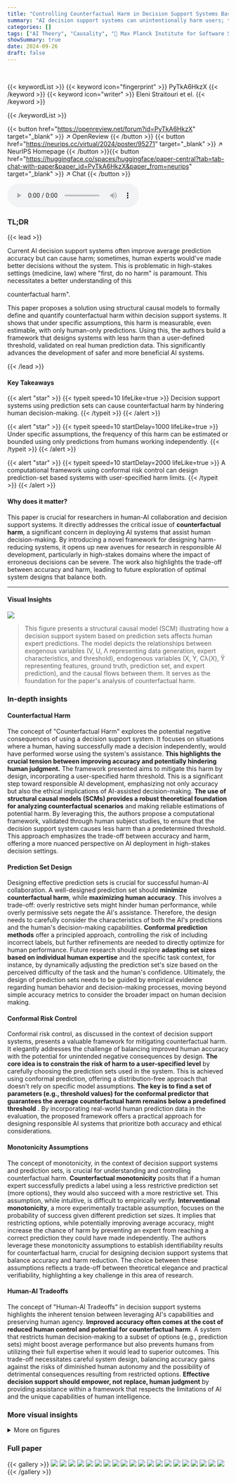 ```yaml
---
title: "Controlling Counterfactual Harm in Decision Support Systems Based on Prediction Sets"
summary: "AI decision support systems can unintentionally harm users; this paper introduces a novel framework to design systems that minimize this counterfactual harm, balancing accuracy and user well-being."
categories: []
tags: ["AI Theory", "Causality", "🏢 Max Planck Institute for Software Systems",]
showSummary: true
date: 2024-09-26
draft: false
---
```


<br>

{{< keywordList >}}
{{< keyword icon="fingerprint" >}} PyTkA6HkzX {{< /keyword >}}
{{< keyword icon="writer" >}} Eleni Straitouri et el. {{< /keyword >}}
 
{{< /keywordList >}}

{{< button href="https://openreview.net/forum?id=PyTkA6HkzX" target="_blank" >}}
↗ OpenReview
{{< /button >}}
{{< button href="https://neurips.cc/virtual/2024/poster/95271" target="_blank" >}}
↗ NeurIPS Homepage
{{< /button >}}{{< button href="https://huggingface.co/spaces/huggingface/paper-central?tab=tab-chat-with-paper&paper_id=PyTkA6HkzX&paper_from=neurips" target="_blank" >}}
↗ Chat
{{< /button >}}



<audio controls>
    <source src="https://ai-paper-reviewer.com/PyTkA6HkzX/podcast.wav" type="audio/wav">
    Your browser does not support the audio element.
</audio>


### TL;DR


{{< lead >}}

Current AI decision support systems often improve average prediction accuracy but can cause harm; sometimes, human experts would've made better decisions without the system.  This is problematic in high-stakes settings (medicine, law) where "first, do no harm" is paramount. This necessitates a better understanding of this 

counterfactual harm".



This paper proposes a solution using structural causal models to formally define and quantify counterfactual harm within decision support systems.  It shows that under specific assumptions, this harm is measurable, even estimable, with only human-only predictions. Using this, the authors build a framework that designs systems with less harm than a user-defined threshold, validated on real human prediction data. This significantly advances the development of safer and more beneficial AI systems.

{{< /lead >}}


#### Key Takeaways

{{< alert "star" >}}
{{< typeit speed=10 lifeLike=true >}} Decision support systems using prediction sets can cause counterfactual harm by hindering human decision-making. {{< /typeit >}}
{{< /alert >}}

{{< alert "star" >}}
{{< typeit speed=10 startDelay=1000 lifeLike=true >}} Under specific assumptions, the frequency of this harm can be estimated or bounded using only predictions from humans working independently. {{< /typeit >}}
{{< /alert >}}

{{< alert "star" >}}
{{< typeit speed=10 startDelay=2000 lifeLike=true >}} A computational framework using conformal risk control can design prediction-set based systems with user-specified harm limits. {{< /typeit >}}
{{< /alert >}}

#### Why does it matter?
This paper is crucial for researchers in human-AI collaboration and decision support systems.  It directly addresses the critical issue of **counterfactual harm**, a significant concern in deploying AI systems that assist human decision-making. By introducing a novel framework for designing harm-reducing systems, it opens up new avenues for research in responsible AI development, particularly in high-stakes domains where the impact of erroneous decisions can be severe. The work also highlights the trade-off between accuracy and harm, leading to future exploration of optimal system designs that balance both.

------
#### Visual Insights



![](https://ai-paper-reviewer.com/PyTkA6HkzX/figures_3_1.jpg)

> This figure presents a structural causal model (SCM) illustrating how a decision support system based on prediction sets affects human expert predictions.  The model depicts the relationships between exogenous variables (V, U, Λ representing data generation, expert characteristics, and threshold), endogenous variables (X, Y, Cλ(X), Ŷ representing features, ground truth, prediction set, and expert prediction), and the causal flows between them. It serves as the foundation for the paper's analysis of counterfactual harm.







### In-depth insights


#### Counterfactual Harm
The concept of "Counterfactual Harm" explores the potential negative consequences of using a decision support system.  It focuses on situations where a human, having successfully made a decision independently, would have performed worse using the system's assistance. **This highlights the crucial tension between improving accuracy and potentially hindering human judgment.** The framework presented aims to mitigate this harm by design, incorporating a user-specified harm threshold. This is a significant step toward responsible AI development, emphasizing not only accuracy but also the ethical implications of AI-assisted decision-making.  **The use of structural causal models (SCMs) provides a robust theoretical foundation for analyzing counterfactual scenarios** and making reliable estimations of potential harm.  By leveraging this, the authors propose a computational framework, validated through human subject studies, to ensure that the decision support system causes less harm than a predetermined threshold. This approach emphasizes the trade-off between accuracy and harm, offering a more nuanced perspective on AI deployment in high-stakes decision settings.

#### Prediction Set Design
Designing effective prediction sets is crucial for successful human-AI collaboration.  A well-designed prediction set should **minimize counterfactual harm**, while **maximizing human accuracy**. This involves a trade-off: overly restrictive sets might hinder human performance, while overly permissive sets negate the AI's assistance.  Therefore, the design needs to carefully consider the characteristics of both the AI's predictions and the human's decision-making capabilities. **Conformal prediction methods** offer a principled approach, controlling the risk of including incorrect labels, but further refinements are needed to directly optimize for human performance.  Future research should explore **adapting set sizes based on individual human expertise** and the specific task context, for instance, by dynamically adjusting the prediction set's size based on the perceived difficulty of the task and the human's confidence.  Ultimately, the design of prediction sets needs to be guided by empirical evidence regarding human behavior and decision-making processes, moving beyond simple accuracy metrics to consider the broader impact on human decision making.

#### Conformal Risk Control
Conformal risk control, as discussed in the context of decision support systems, presents a valuable framework for mitigating counterfactual harm.  It elegantly addresses the challenge of balancing improved human accuracy with the potential for unintended negative consequences by design. **The core idea is to constrain the risk of harm to a user-specified level** by carefully choosing the prediction sets used in the system.  This is achieved using conformal prediction, offering a distribution-free approach that doesn't rely on specific model assumptions. **The key is to find a set of parameters (e.g., threshold values) for the conformal predictor that guarantees the average counterfactual harm remains below a predefined threshold** . By incorporating real-world human prediction data in the evaluation, the proposed framework offers a practical approach for designing responsible AI systems that prioritize both accuracy and ethical considerations.

#### Monotonicity Assumptions
The concept of monotonicity, in the context of decision support systems and prediction sets, is crucial for understanding and controlling counterfactual harm.  **Counterfactual monotonicity** posits that if a human expert successfully predicts a label using a less restrictive prediction set (more options), they would also succeed with a more restrictive set. This assumption, while intuitive, is difficult to empirically verify.  **Interventional monotonicity**, a more experimentally tractable assumption, focuses on the probability of success given different prediction set sizes. It implies that restricting options, while potentially improving average accuracy, might increase the chance of harm by preventing an expert from reaching a correct prediction they could have made independently.  The authors leverage these monotonicity assumptions to establish identifiability results for counterfactual harm, crucial for designing decision support systems that balance accuracy and harm reduction. The choice between these assumptions reflects a trade-off between theoretical elegance and practical verifiability, highlighting a key challenge in this area of research.

#### Human-AI Tradeoffs
The concept of "Human-AI Tradeoffs" in decision support systems highlights the inherent tension between leveraging AI's capabilities and preserving human agency.  **Improved accuracy often comes at the cost of reduced human control and potential for counterfactual harm**.  A system that restricts human decision-making to a subset of options (e.g., prediction sets) might boost average performance but also prevents humans from utilizing their full expertise when it would lead to superior outcomes. This trade-off necessitates careful system design, balancing accuracy gains against the risks of diminished human autonomy and the possibility of detrimental consequences resulting from restricted options. **Effective decision support should empower, not replace, human judgment** by providing assistance within a framework that respects the limitations of AI and the unique capabilities of human intelligence.


### More visual insights

<details>
<summary>More on figures
</summary>


![](https://ai-paper-reviewer.com/PyTkA6HkzX/figures_7_1.jpg)

> This figure shows the trade-off between accuracy and counterfactual harm in decision support systems based on prediction sets.  The x-axis represents the average counterfactual harm, and the y-axis represents the average accuracy. Each point represents a different threshold (λ) used to generate prediction sets. The color intensity indicates how often that threshold resulted in a harm value below the specified α (0.01 in (a) and 0.05 in (b)).  Different rows represent different pre-trained classifiers.  The results suggest that improved accuracy often comes at the cost of increased counterfactual harm.


![](https://ai-paper-reviewer.com/PyTkA6HkzX/figures_8_1.jpg)

> This figure compares the average accuracy of human participants' predictions (Real) and predictions made by the mixture of multinomial logit models (MNLs, Predicted) against the average counterfactual harm caused by the decision support system Cλ using the pre-trained classifier VGG19 for α = 0.01 and α = 0.05. The figure shows the trade-off between accuracy and counterfactual harm, illustrating that higher accuracy may come at the cost of increased harm. The coloring of the points reflects the frequency with which each λ value is within the harm-controlling set Λ(α) for each α, indicating which λ values are suitable for controlling harm.


![](https://ai-paper-reviewer.com/PyTkA6HkzX/figures_21_1.jpg)

> This figure shows the trade-off between accuracy and counterfactual harm in decision support systems based on prediction sets.  The x-axis represents the average counterfactual harm, and the y-axis represents the average accuracy. Each point represents a different threshold value (λ) used to generate prediction sets. The color intensity indicates the frequency with which a given λ value was identified as harm-controlling (i.e., part of the set Λ(α)).  Different rows represent results for systems using different pre-trained classifiers (VGG19, DenseNet161, GoogleNet, ResNet152, AlexNet).


![](https://ai-paper-reviewer.com/PyTkA6HkzX/figures_22_1.jpg)

> This figure shows the trade-off between accuracy and counterfactual harm in decision support systems based on prediction sets.  The x-axis represents the average counterfactual harm, and the y-axis represents the average accuracy achieved by human experts using the system. Each point represents a different threshold (λ) value used to create the prediction sets. The color intensity indicates how often that threshold value resulted in a harm level below the specified bound (α) across multiple random samplings.  Different rows represent different pre-trained classifiers used, showcasing consistent trends across different models. The results demonstrate that higher accuracy can come at the cost of increased counterfactual harm.


![](https://ai-paper-reviewer.com/PyTkA6HkzX/figures_23_1.jpg)

> This figure shows the trade-off between accuracy and counterfactual harm in decision support systems based on prediction sets.  The x-axis represents the average counterfactual harm, and the y-axis represents the average accuracy. Each point represents a different threshold (λ) used to create the prediction sets. The color intensity indicates how often that threshold was selected as harm-controlling across multiple random samplings of the data. Different rows correspond to different pre-trained classifiers used to generate the prediction sets.


![](https://ai-paper-reviewer.com/PyTkA6HkzX/figures_23_2.jpg)

> This figure shows the trade-off between accuracy and counterfactual harm in decision support systems based on prediction sets.  It displays the average accuracy (estimated using a mixture of multinomial logit models) plotted against the average counterfactual harm for different threshold values (λ) in a system using prediction sets. Each line represents a different pre-trained classifier, and the color intensity represents the frequency with which a given threshold is considered harm-controlling.  The results highlight that higher accuracy often comes at the cost of increased harm.


![](https://ai-paper-reviewer.com/PyTkA6HkzX/figures_23_3.jpg)

> This figure shows the relationship between the average prediction set size and empirical coverage with the average counterfactual harm for different decision support systems using various pre-trained classifiers.  It demonstrates that systems with higher coverage tend to generate larger prediction sets, and they also tend to cause less counterfactual harm.


![](https://ai-paper-reviewer.com/PyTkA6HkzX/figures_23_4.jpg)

> This figure shows the trade-off between accuracy and counterfactual harm in decision support systems based on prediction sets.  Each point represents a different threshold (λ) used to create prediction sets. The color intensity indicates how often that threshold resulted in harm below the user-specified threshold (α), averaged over multiple random samplings of the data.  Different rows correspond to different pre-trained classifiers.  The overall trend demonstrates that higher accuracy often comes at the cost of increased counterfactual harm.


![](https://ai-paper-reviewer.com/PyTkA6HkzX/figures_25_1.jpg)

> This figure displays the trade-off between accuracy and counterfactual harm in decision support systems based on prediction sets.  The x-axis represents average counterfactual harm, and the y-axis represents average accuracy. Each point shows a different threshold (λ) used to create prediction sets, with the color indicating how frequently that λ resulted in harm below the specified threshold (α) across different random samples.  Different rows represent results obtained with different pre-trained classifiers (VGG19, DenseNet161, GoogleNet, ResNet152, AlexNet). The study demonstrates that higher accuracy often correlates with greater counterfactual harm.


![](https://ai-paper-reviewer.com/PyTkA6HkzX/figures_25_2.jpg)

> This figure shows the trade-off between accuracy and counterfactual harm in decision support systems based on prediction sets.  The x-axis represents the average counterfactual harm, and the y-axis represents the average accuracy. Each point represents a different threshold (λ) used to generate prediction sets. The color intensity indicates how often a given threshold results in an average counterfactual harm below the specified bound (α).  Different rows represent different pre-trained classifiers. The study demonstrates that higher accuracy often comes at the cost of increased counterfactual harm.


![](https://ai-paper-reviewer.com/PyTkA6HkzX/figures_26_1.jpg)

> This figure shows the trade-off between accuracy and counterfactual harm in decision support systems based on prediction sets.  It plots the average accuracy (estimated using a mixture of multinomial logit models) against the average counterfactual harm for different threshold values (λ). Each line represents a different pre-trained classifier, demonstrating how the relationship between accuracy and harm varies depending on the model used.  The color intensity indicates the frequency with which a given threshold value is part of the harm-controlling set (Λ(α)).


![](https://ai-paper-reviewer.com/PyTkA6HkzX/figures_26_2.jpg)

> This figure shows the trade-off between accuracy and counterfactual harm in decision support systems based on prediction sets.  Each point represents a different threshold (λ) used to create prediction sets. The color intensity shows how often that threshold resulted in harm below the specified level (α) across different random samplings of the data. Each row uses a different pre-trained classifier, demonstrating the impact of classifier choice on this trade-off. The results show that higher accuracy often comes at the cost of increased harm, highlighting a key challenge in designing these systems.


![](https://ai-paper-reviewer.com/PyTkA6HkzX/figures_26_3.jpg)

> This figure shows the trade-off between accuracy and counterfactual harm in decision support systems based on prediction sets.  It displays two subfigures: one showing the average prediction set size versus average counterfactual harm, and another showing the empirical coverage (the fraction of test samples where the prediction set contains the ground truth label) versus average counterfactual harm.  The results are based on experiments using different pre-trained classifiers and averaged across multiple random samplings of the data.


![](https://ai-paper-reviewer.com/PyTkA6HkzX/figures_28_1.jpg)

> This figure shows the average accuracy achieved by human experts when predicting labels from prediction sets of different sizes.  The data is stratified by image difficulty (high, medium-high, medium-low, low) and expert competence (high, low).  Each panel shows results for a specific combination of label (bottle or oven) and expert competence level.  The results visually demonstrate the relationship between prediction set size and prediction accuracy.


![](https://ai-paper-reviewer.com/PyTkA6HkzX/figures_29_1.jpg)

> This figure displays the trade-off between accuracy and counterfactual harm for different decision support systems (different pre-trained classifiers) on images with a specific noise level (w=80).  The x-axis represents the average counterfactual harm bound, while the y-axis shows the average accuracy.  Each point represents a threshold (λ) value, and the color intensity indicates how frequently that threshold was found to be harm-controlling across multiple random samplings. The shaded areas show the 95% confidence intervals for the average accuracy.


![](https://ai-paper-reviewer.com/PyTkA6HkzX/figures_30_1.jpg)

> This figure shows the trade-off between accuracy and counterfactual harm in decision support systems based on prediction sets.  It compares the accuracy of human predictions (real) versus model-predicted accuracy (using a Mixture of Multinomial Logits, MNL) against the average counterfactual harm.  The color intensity shows the frequency with which a specific threshold (λ) results in harm less than a user-specified value (α). The results show that even with the best threshold, some counterfactual harm is present, and that there is a trade-off between achieving high accuracy and minimizing harm.


![](https://ai-paper-reviewer.com/PyTkA6HkzX/figures_30_2.jpg)

> This figure displays the trade-off between accuracy and counterfactual harm in decision support systems using prediction sets.  Different pre-trained classifiers are used, and the effect of varying the threshold (λ) on accuracy and the upper bound of counterfactual harm is shown.  The color intensity shows the frequency at which each threshold is within a harm-controlling set.  The results are averaged across multiple random samplings to account for variability.


</details>






### Full paper

{{< gallery >}}
<img src="https://ai-paper-reviewer.com/PyTkA6HkzX/1.png" class="grid-w50 md:grid-w33 xl:grid-w25" />
<img src="https://ai-paper-reviewer.com/PyTkA6HkzX/2.png" class="grid-w50 md:grid-w33 xl:grid-w25" />
<img src="https://ai-paper-reviewer.com/PyTkA6HkzX/3.png" class="grid-w50 md:grid-w33 xl:grid-w25" />
<img src="https://ai-paper-reviewer.com/PyTkA6HkzX/4.png" class="grid-w50 md:grid-w33 xl:grid-w25" />
<img src="https://ai-paper-reviewer.com/PyTkA6HkzX/5.png" class="grid-w50 md:grid-w33 xl:grid-w25" />
<img src="https://ai-paper-reviewer.com/PyTkA6HkzX/6.png" class="grid-w50 md:grid-w33 xl:grid-w25" />
<img src="https://ai-paper-reviewer.com/PyTkA6HkzX/7.png" class="grid-w50 md:grid-w33 xl:grid-w25" />
<img src="https://ai-paper-reviewer.com/PyTkA6HkzX/8.png" class="grid-w50 md:grid-w33 xl:grid-w25" />
<img src="https://ai-paper-reviewer.com/PyTkA6HkzX/9.png" class="grid-w50 md:grid-w33 xl:grid-w25" />
<img src="https://ai-paper-reviewer.com/PyTkA6HkzX/10.png" class="grid-w50 md:grid-w33 xl:grid-w25" />
<img src="https://ai-paper-reviewer.com/PyTkA6HkzX/11.png" class="grid-w50 md:grid-w33 xl:grid-w25" />
<img src="https://ai-paper-reviewer.com/PyTkA6HkzX/12.png" class="grid-w50 md:grid-w33 xl:grid-w25" />
<img src="https://ai-paper-reviewer.com/PyTkA6HkzX/13.png" class="grid-w50 md:grid-w33 xl:grid-w25" />
<img src="https://ai-paper-reviewer.com/PyTkA6HkzX/14.png" class="grid-w50 md:grid-w33 xl:grid-w25" />
<img src="https://ai-paper-reviewer.com/PyTkA6HkzX/15.png" class="grid-w50 md:grid-w33 xl:grid-w25" />
<img src="https://ai-paper-reviewer.com/PyTkA6HkzX/16.png" class="grid-w50 md:grid-w33 xl:grid-w25" />
<img src="https://ai-paper-reviewer.com/PyTkA6HkzX/17.png" class="grid-w50 md:grid-w33 xl:grid-w25" />
<img src="https://ai-paper-reviewer.com/PyTkA6HkzX/18.png" class="grid-w50 md:grid-w33 xl:grid-w25" />
<img src="https://ai-paper-reviewer.com/PyTkA6HkzX/19.png" class="grid-w50 md:grid-w33 xl:grid-w25" />
<img src="https://ai-paper-reviewer.com/PyTkA6HkzX/20.png" class="grid-w50 md:grid-w33 xl:grid-w25" />
{{< /gallery >}}
